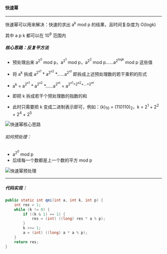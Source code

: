 #### 快速幂

-------------------

快速幂可以用来解决：快速的求出 a<sup>k</sup> mod p 的结果，且时间复杂度为 O(logk)

其中 a p k 都可以在 10<sup>9</sup> 范围内

##### 核心思路：反复平方法

- 预处理出来 a<sup>2<sup>0</sup></sup> mod p，a<sup>2<sup>1</sup></sup> mod p，a<sup>2<sup>2</sup></sup> mod p......a<sup>2<sup>logk</sup></sup> mod p 这些值

- 将 a<sup>k</sup> 拆成 a<sup>2<sup>x1</sup></sup> * a<sup>2<sup>x2</sup></sup> *......a<sup>2<sup>xt</sup></sup> 即拆成上述预处理数的若干乘积的形式
- a<sup>k</sup> = a<sup>2<sup>x1</sup></sup> * a<sup>2<sup>x2</sup></sup> *......a<sup>2<sup>xt</sup></sup> = a<sup>2<sup>x1</sup>+2<sup>x2</sup>+...+2<sup>xt</sup></sup> 
- 即把 k 拆成若干个预处理数的指数的和
- 此时只需要把 k 变成二进制表示即可，例如：(k)<sub>10</sub> = (110110)<sub>2</sub>，k = 2<sup>1 </sup>+ 2<sup>2</sup> + 2<sup>4</sup> + 2<sup>5</sup> 

![快速幂核心思路](C:\Users\冬黎\OneDrive\图片\算法基础课\算法基础课第四讲：数学知识\快速幂核心思路.png)

###### 如何预处理：

- a<sup>2<sup>0</sup></sup> mod p
- 后续每一个数都是上一个数的平方 mod p

![快速幂预处理](C:\Users\冬黎\OneDrive\图片\算法基础课\算法基础课第四讲：数学知识\快速幂预处理.png)

----------------

##### 代码实现：

```java
public static int qmi(int a, int k, int p) {
    int res = 1;
    while (k != 0) {
        if ((k & 1) == 1) {
            res = (int) ((long) res * a % p);
        }
        k >>= 1;
        a = (int) ((long) a * a % p);
    }
    return res;
}
```

